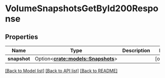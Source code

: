 # VolumeSnapshotsGetById200Response

## Properties

Name | Type | Description | Notes
------------ | ------------- | ------------- | -------------
**snapshot** | Option<[**crate::models::Snapshots**](snapshots.md)> |  | [optional]

[[Back to Model list]](../README.md#documentation-for-models) [[Back to API list]](../README.md#documentation-for-api-endpoints) [[Back to README]](../README.md)


